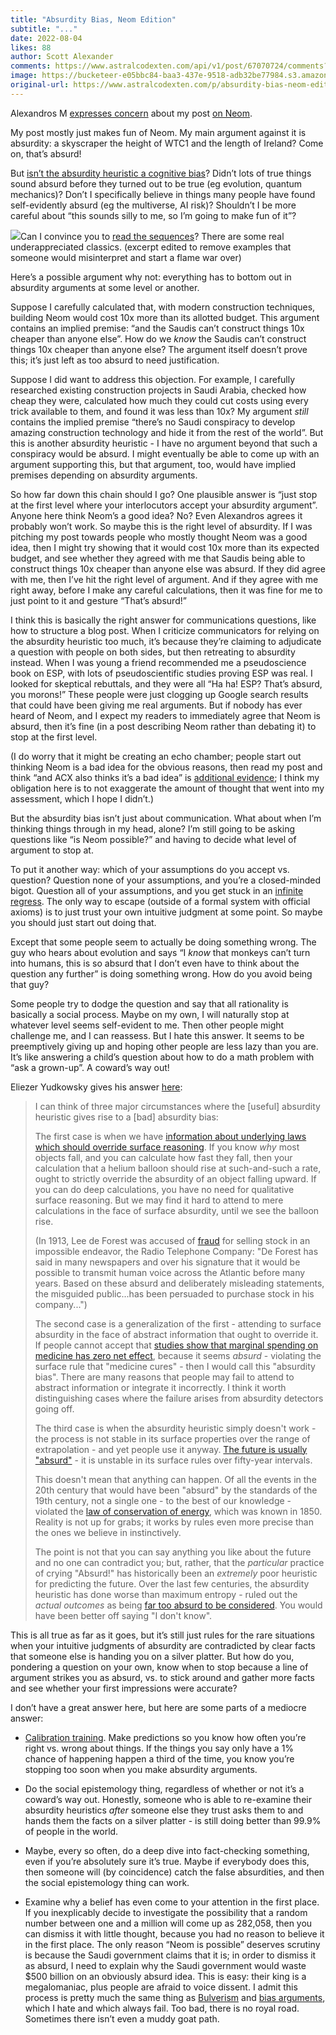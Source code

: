 ```yaml
---
title: "Absurdity Bias, Neom Edition"
subtitle: "..."
date: 2022-08-04
likes: 88
author: Scott Alexander
comments: https://www.astralcodexten.com/api/v1/post/67070724/comments?&all_comments=true
image: https://bucketeer-e05bbc84-baa3-437e-9518-adb32be77984.s3.amazonaws.com/public/images/4817609f-13c2-4b4f-86f5-d9342901acde_680x450.jpeg
original-url: https://www.astralcodexten.com/p/absurdity-bias-neom-edition
---
```

Alexandros M [expresses concern](https://twitter.com/alexandrosM/status/1554756886057979904) about my post [on Neom](https://astralcodexten.substack.com/p/model-city-monday-8122). 

My post mostly just makes fun of Neom. My main argument against it is absurdity: a skyscraper the height of WTC1 and the length of Ireland? Come on, that’s absurd! 

But [isn’t the absurdity heuristic a cognitive bias](https://www.lesswrong.com/tag/absurdity-heuristic)? Didn’t lots of true things sound absurd before they turned out to be true (eg evolution, quantum mechanics)? Don’t I specifically believe in things many people have found self-evidently absurd (eg the multiverse, AI risk)? Shouldn’t I be more careful about “this sounds silly to me, so I’m going to make fun of it”?

[![](https://substackcdn.com/image/fetch/w_1456,c_limit,f_auto,q_auto:good,fl_progressive:steep/https%3A%2F%2Fbucketeer-e05bbc84-baa3-437e-9518-adb32be77984.s3.amazonaws.com%2Fpublic%2Fimages%2Fc28ee1cf-3cdb-44b2-b0d9-7fe0c762279d_620x754.png)](https://substackcdn.com/image/fetch/f_auto,q_auto:good,fl_progressive:steep/https%3A%2F%2Fbucketeer-e05bbc84-baa3-437e-9518-adb32be77984.s3.amazonaws.com%2Fpublic%2Fimages%2Fc28ee1cf-3cdb-44b2-b0d9-7fe0c762279d_620x754.png)Can I convince you to [read the sequences](https://www.readthesequences.com/)? There are some real underappreciated classics. (excerpt edited to remove examples that someone would misinterpret and start a flame war over)

Here’s a possible argument why not: everything has to bottom out in absurdity arguments at some level or another. 

Suppose I carefully calculated that, with modern construction techniques, building Neom would cost 10x more than its allotted budget. This argument contains an implied premise: “and the Saudis can’t construct things 10x cheaper than anyone else”. How do we _know_ the Saudis can’t construct things 10x cheaper than anyone else? The argument itself doesn’t prove this; it’s just left as too absurd to need justification.

Suppose I did want to address this objection. For example, I carefully researched existing construction projects in Saudi Arabia, checked how cheap they were, calculated how much they could cut costs using every trick available to them, and found it was less than 10x? My argument _still_ contains the implied premise “there’s no Saudi conspiracy to develop amazing construction technology and hide it from the rest of the world”. But this is another absurdity heuristic - I have no argument beyond that such a conspiracy would be absurd. I might eventually be able to come up with an argument supporting this, but that argument, too, would have implied premises depending on absurdity arguments.

So how far down this chain should I go? One plausible answer is “just stop at the first level where your interlocutors accept your absurdity argument”. Anyone here think Neom’s a good idea? No? Even Alexandros agrees it probably won’t work. So maybe this is the right level of absurdity. If I was pitching my post towards people who mostly thought Neom was a good idea, then I might try showing that it would cost 10x more than its expected budget, and see whether they agreed with me that Saudis being able to construct things 10x cheaper than anyone else was absurd. If they did agree with me, then I’ve hit the right level of argument. And if they agree with me right away, before I make any careful calculations, then it was fine for me to just point to it and gesture “That’s absurd!”

I think this is basically the right answer for communications questions, like how to structure a blog post. When I criticize communicators for relying on the absurdity heuristic too much, it’s because they’re claiming to adjudicate a question with people on both sides, but then retreating to absurdity instead. When I was young a friend recommended me a pseudoscience book on ESP, with lots of pseudoscientific studies proving ESP was real. I looked for skeptical rebuttals, and they were all “Ha ha! ESP? That’s absurd, you morons!” These people were just clogging up Google search results that could have been giving me real arguments. But if nobody has ever heard of Neom, and I expect my readers to immediately agree that Neom is absurd, then it’s fine (in a post describing Neom rather than debating it) to stop at the first level.

(I do worry that it might be creating an echo chamber; people start out thinking Neom is a bad idea for the obvious reasons, then read my post and think “and ACX also thinks it’s a bad idea” is [additional evidence](https://astralcodexten.substack.com/p/heuristics-that-almost-always-work); I think my obligation here is to not exaggerate the amount of thought that went into my assessment, which I hope I didn’t.)

But the absurdity bias isn’t just about communication. What about when I’m thinking things through in my head, alone? I’m still going to be asking questions like “is Neom possible?” and having to decide what level of argument to stop at.

To put it another way: which of your assumptions do you accept vs. question? Question none of your assumptions, and you’re a closed-minded bigot. Question all of your assumptions, and you get stuck in an [infinite regress](https://en.wikipedia.org/wiki/What_the_Tortoise_Said_to_Achilles). The only way to escape (outside of a formal system with official axioms) is to just trust your own intuitive judgment at some point. So maybe you should just start out doing that.

Except that some people seem to actually be doing something wrong. The guy who hears about evolution and says “I _know_ that monkeys can’t turn into humans, this is so absurd that I don’t even have to think about the question any further” is doing something wrong. How do you avoid being that guy?

Some people try to dodge the question and say that all rationality is basically a social process. Maybe on my own, I will naturally stop at whatever level seems self-evident to me. Then other people might challenge me, and I can reassess. But I hate this answer. It seems to be preemptively giving up and hoping other people are less lazy than you are. It’s like answering a child’s question about how to do a math problem with “ask a grown-up”. A coward’s way out!

Eliezer Yudkowsky gives his answer [here](https://www.lesswrong.com/posts/P792Z4QA9dzcLdKkE/absurdity-heuristic-absurdity-bias):

> I can think of three major circumstances where the [useful] absurdity heuristic gives rise to a [bad] absurdity bias:
> 
> The first case is when we have [information about underlying laws which should override surface reasoning](https://www.lesswrong.com/lw/io/is_molecular_nanotechnology_scientific/). If you know _why_ most objects fall, and you can calculate how fast they fall, then your calculation that a helium balloon should rise at such-and-such a rate, ought to strictly override the absurdity of an object falling upward. If you can do deep calculations, you have no need for qualitative surface reasoning. But we may find it hard to attend to mere calculations in the face of surface absurdity, until we see the balloon rise.
> 
> (In 1913, Lee de Forest was accused of [fraud](http://www.foresight.org/News/negativeComments.html#loc038) for selling stock in an impossible endeavor, the Radio Telephone Company: "De Forest has said in many newspapers and over his signature that it would be possible to transmit human voice across the Atlantic before many years. Based on these absurd and deliberately misleading statements, the misguided public...has been persuaded to purchase stock in his company...")
> 
> The second case is a generalization of the first - attending to surface absurdity in the face of abstract information that ought to override it. If people cannot accept that [studies show that marginal spending on medicine has zero net effect](http://www.overcomingbias.com/2007/05/medicine_as_sca.html), because it seems _absurd_ \- violating the surface rule that "medicine cures" - then I would call this "absurdity bias". There are many reasons that people may fail to attend to abstract information or integrate it incorrectly. I think it worth distinguishing cases where the failure arises from absurdity detectors going off.
> 
> The third case is when the absurdity heuristic simply doesn't work - the process is not stable in its surface properties over the range of extrapolation - and yet people use it anyway. [The future is usually "absurd"](https://www.lesswrong.com/lw/j1/stranger_than_history/) \- it is unstable in its surface rules over fifty-year intervals.
> 
> This doesn't mean that anything can happen. Of all the events in the 20th century that would have been "absurd" by the standards of the 19th century, not a single one - to the best of our knowledge - violated the [law of conservation of energy](http://en.wikipedia.org/wiki/Conservation_of_energy), which was known in 1850. Reality is not up for grabs; it works by rules even more precise than the ones we believe in instinctively.
> 
> The point is not that you can say anything you like about the future and no one can contradict you; but, rather, that the _particular_ practice of crying "Absurd!" has historically been an _extremely_ poor heuristic for predicting the future. Over the last few centuries, the absurdity heuristic has done worse than maximum entropy - ruled out the _actual outcomes_ as being [far too absurd to be considered](https://www.lesswrong.com/lw/j1/stranger_than_history/). You would have been better off saying "I don't know".

This is all true as far as it goes, but it’s still just rules for the rare situations when your intuitive judgments of absurdity are contradicted by clear facts that someone else is handing you on a silver platter. But how do you, pondering a question on your own, know when to stop because a line of argument strikes you as absurd, vs. to stick around and gather more facts and see whether your first impressions were accurate?

I don’t have a great answer here, but here are some parts of a mediocre answer:

  * [Calibration training](https://www.clearerthinking.org/post/2019/10/16/practice-making-accurate-predictions-with-our-new-tool). Make predictions so you know how often you’re right vs. wrong about things. If the things you say only have a 1% chance of happening happen a third of the time, you know you’re stopping too soon when you make absurdity arguments.

  * Do the social epistemology thing, regardless of whether or not it’s a coward’s way out. Honestly, someone who is able to re-examine their absurdity heuristics _after_ someone else they trust asks them to and hands them the facts on a silver platter - is still doing better than 99.9% of people in the world.

  * Maybe, every so often, do a deep dive into fact-checking something, even if you’re absolutely sure it’s true. Maybe if everybody does this, then someone will (by coincidence) catch the false absurdities, and then the social epistemology thing can work.

  * Examine why a belief has even come to your attention in the first place. If you inexplicably decide to investigate the possibility that a random number between one and a million will come up as 282,058, then you can dismiss it with little thought, because you had no reason to believe it in the first place. The only reason “Neom is possible” deserves scrutiny is because the Saudi government claims that it is; in order to dismiss it as absurd, I need to explain why the Saudi government would waste $500 billion on an obviously absurd idea. This is easy: their king is a megalomaniac, plus people are afraid to voice dissent. I admit this process is pretty much the same thing as [Bulverism](https://en.wikipedia.org/wiki/Bulverism) and [bias arguments](https://slatestarcodex.com/2019/07/17/caution-on-bias-arguments/), which I hate and which always fail. Too bad, there is no royal road. Sometimes there isn’t even a muddy goat path.



